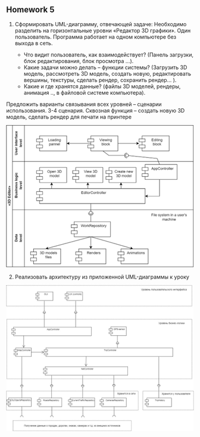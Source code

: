 ## Homework 5

1. Cформировать UML-диаграмму, отвечающей задаче: Необходимо разделить на горизонтальные уровни «Редактор 3D графики». Один пользователь. Программа работает на одном компьютере без выхода в сеть.

    - Что видит пользователь, как взаимодействует? (Панель загрузки, блок редактирования, блок просмотра …).
    - Какие задачи можно делать – функции системы? (Загрузить 3D модель, рассмотреть 3D модель, создать новую, редактировать вершины, текстуры, сделать рендер, сохранить рендер… ).
    - Какие и где хранятся данные? (файлы 3D моделей, рендеры, анимация .., в файловой системе компьютера).


Предложить варианты связывания всех уровней – сценарии использования. 3-4 сценария. Сквозная функция – создать новую 3D модель, сделать рендер для печати на принтере

![UML diagram for the first task](assets/uml1.png)

2. Реализовать архитектуру из приложенной UML-диаграммы к уроку

![UML diagram for the second task](assets/uml2.jpg)